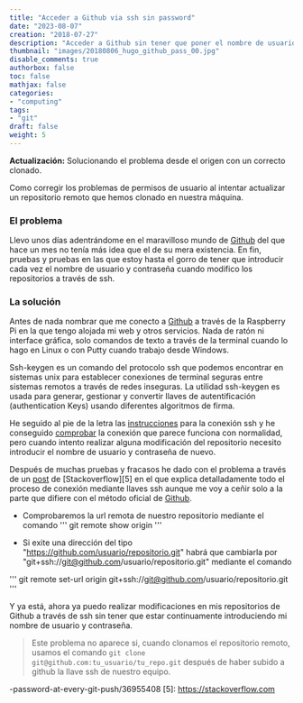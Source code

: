 ```yaml
---
title: "Acceder a Github via ssh sin password"
date: "2023-08-07"
creation: "2018-07-27"
description: "Acceder a Github sin tener que poner el nombre de usuario y contraseña todas las veces"
thumbnail: "images/20180806_hugo_github_pass_00.jpg"
disable_comments: true
authorbox: false
toc: false
mathjax: false
categories:
- "computing"
tags:
- "git" 
draft: false
weight: 5
---
```

__Actualización:__ Solucionando el problema desde el origen con un correcto clonado.

Como corregir los problemas de permisos de usuario al intentar actualizar un repositorio remoto que hemos clonado en nuestra máquina.
<!--more-->
### El problema
Llevo unos días adentrándome en el maravilloso mundo de [Github][1] del que hace un mes no tenía más idea que el de su mera existencia. En fin, pruebas y pruebas en las que estoy hasta el gorro de tener que introducir cada vez el nombre de usuario y contraseña cuando modifico los repositorios a través de ssh.

### La solución
Antes de nada nombrar que me conecto a [Github][1] a través de la Raspberry Pi en la que tengo alojada mi web y otros servicios. Nada de ratón ni interface gráfica, solo comandos de texto a través de la terminal cuando lo hago en Linux o con Putty cuando trabajo desde Windows. 


Ssh-keygen es un comando del protocolo ssh que podemos encontrar en sistemas unix para establecer conexiones de terminal seguras entre sistemas remotos a través de redes inseguras. La utilidad ssh-keygen es usada para generar, gestionar y convertir llaves de autentificación (authentication Keys) usando diferentes algoritmos de firma.


He seguido al pie de la letra las [instrucciones][2] para la conexión ssh y he conseguido [comprobar][3] la conexión que parece funciona con normalidad, pero cuando intento realizar alguna modificación del repositorio necesito introducir el nombre de usuario y contraseña de nuevo.


Después de muchas pruebas y fracasos he dado con el problema a través de un [post][4] de [Stackoverflow][5] en el que explica detalladamente todo el proceso de conexión mediante llaves ssh aunque me voy a ceñir solo a la parte que difiere con el método oficial de [Github][1].


* Comprobaremos la url remota de nuestro repositorio mediante el comando
'''
git remote show origin
'''

* Si exite una dirección del tipo "https://github.com/usuario/repositorio.git" habrá que cambiarla
por "git+ssh://git@github.com/usuario/repositorio.git" mediante el comando


'''
git remote set-url origin git+ssh://git@github.com/usuario/repositorio.git
'''

Y ya está, ahora ya puedo realizar modificaciones en mis repositorios de Github a través de ssh sin tener que estar continuamente introduciendo mi nombre de usuario y contraseña.

>Este problema no aparece si, cuando clonamos el repositorio remoto, usamos el comando `git clone git@github.com:tu_usuario/tu_repo.git` después de haber subido a github la llave ssh de nuestro equipo.


[1]: https://github.com
[2]: https://help.github.com/articles/connecting-to-github-with-ssh/
[3]: https://help.github.com/articles/testing-your-ssh-connection/
[4]: https://stackoverflow.com/questions/8588768/how-do-i-avoid-the-specification-of-the-username-and-password-at-every-git-push/36955408
-password-at-every-git-push/36955408
[5]: https://stackoverflow.com
<!--stackedit_data:
eyJoaXN0b3J5IjpbLTI5ODE4MTgzN119
-->
